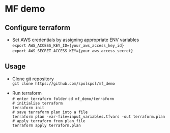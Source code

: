 # MF demo

## Configure terraform

* Set AWS credentials by assigning appropriate ENV variables \
`export AWS_ACCESS_KEY_ID={your_aws_access_key_id}` \
`export AWS_SECRET_ACCESS_KEY={your_aws_access_secret}`

## Usage

* Clone git repository \
```git clone https://github.com/spolspol/mf_demo```

* Run terraform \
`# enter terraform folder`
`cd mf_demo/terraform` \
`# initialise terraform` \
`terraform init` \
`# save terraform plan into a file` \
`terraform plan -var-file=input_variables.tfvars -out terraform.plan` \
`# apply terraform from plan file` \
`terraform apply terraform.plan`
